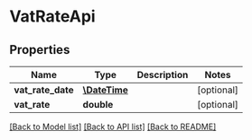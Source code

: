 # VatRateApi

## Properties
Name | Type | Description | Notes
------------ | ------------- | ------------- | -------------
**vat_rate_date** | [**\DateTime**](\DateTime.md) |  | [optional] 
**vat_rate** | **double** |  | [optional] 

[[Back to Model list]](../README.md#documentation-for-models) [[Back to API list]](../README.md#documentation-for-api-endpoints) [[Back to README]](../README.md)


